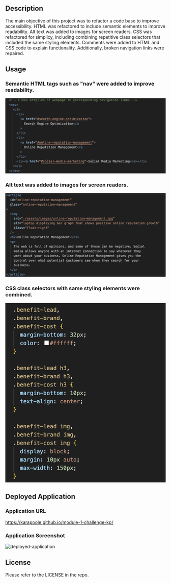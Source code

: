# <Module-1-Challege-KP>

## Description

The main objective of this project was to refactor a code base to improve accessibility. HTML was refactored to include semantic elements to improve readability. Alt text was added to images for screen readers. CSS was refactored for simplicy, including combining repetitive class selectors that included the same styling elements. Comments were added to HTML and CSS code to explain functionality. Additionally, broken navigation links were repaired.

## Usage

### Semantic HTML tags such as "nav" were added to improve readability.

![semantic-html-tags](./assets/images/Semantic_HTML.png)

### Alt text was added to images for screen readers.

![alt-text-images](./assets/images/Alt_Tags_Images.png)

### CSS class selectors with same styling elements were combined.

![css-classes-combined](./assets/images/CSS_Classes_Combined.png)

## Deployed Application

### Application URL

https://karapoole.github.io/module-1-challenge-kp/

### Application Screenshot

![deployed-application](./assets/images/deployed_application.png)

## License

Please refer to the LICENSE in the repo.
